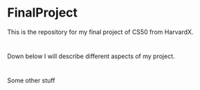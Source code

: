 # FinalProject
This is the repository for my final project of CS50 from HarvardX.

#
Down below I will describe different aspects of my project.

#
Some other stuff